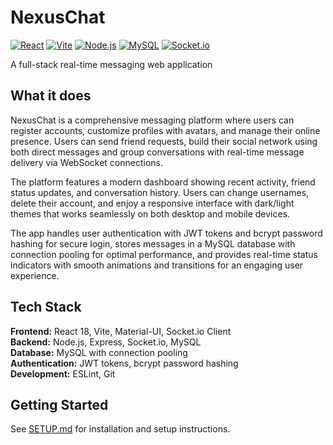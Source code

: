 # NexusChat

[![React](https://img.shields.io/badge/React-18.2.0-61DAFB?style=flat&logo=react)](https://reactjs.org/)
[![Vite](https://img.shields.io/badge/Vite-4.0-646CFF?style=flat&logo=vite)](https://vitejs.dev/)
[![Node.js](https://img.shields.io/badge/Node.js-18.0.0-339933?style=flat&logo=node.js)](https://nodejs.org/)
[![MySQL](https://img.shields.io/badge/MySQL-8.0-4479A1?style=flat&logo=mysql)](https://www.mysql.com/)
[![Socket.io](https://img.shields.io/badge/Socket.io-4.7.0-010101?style=flat&logo=socket.io)](https://socket.io/)

A full-stack real-time messaging web application

## What it does

NexusChat is a comprehensive messaging platform where users can register accounts, customize profiles with avatars, and manage their online presence. Users can send friend requests, build their social network using both direct messages and group conversations with real-time message delivery via WebSocket connections.

The platform features a modern dashboard showing recent activity, friend status updates, and conversation history. Users can change usernames, delete their account, and enjoy a responsive interface with dark/light themes that works seamlessly on both desktop and mobile devices.

The app handles user authentication with JWT tokens and bcrypt password hashing for secure login, stores messages in a MySQL database with connection pooling for optimal performance, and provides real-time status indicators with smooth animations and transitions for an engaging user experience.

## Tech Stack

**Frontend:** React 18, Vite, Material-UI, Socket.io Client  
**Backend:** Node.js, Express, Socket.io, MySQL  
**Database:** MySQL with connection pooling  
**Authentication:** JWT tokens, bcrypt password hashing  
**Development:** ESLint, Git  

## Getting Started

See [SETUP.md](SETUP.md) for installation and setup instructions.